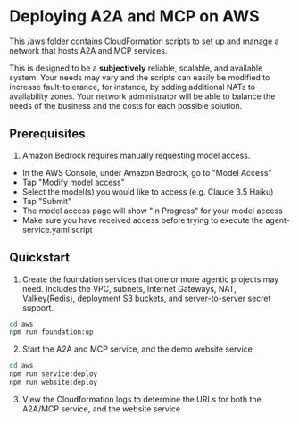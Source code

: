 # Deploying A2A and MCP on AWS

This /aws folder contains CloudFormation scripts to set up and manage a network that hosts
A2A and MCP services.

This is designed to be a **subjectively** reliable, scalable, and available system.  Your needs
may vary and the scripts can easily be modified to increase fault-tolerance, for instance, by adding
additional NATs to availability zones.  Your network administrator will be able to balance the needs
of the business and the costs for each possible solution.

## Prerequisites

1. Amazon Bedrock requires manually requesting model access.

- In the AWS Console, under Amazon Bedrock, go to "Model Access"
- Tap "Modify model access"
- Select the model(s) you would like to access (e.g. Claude 3.5 Haiku)
- Tap "Submit"
- The model access page will show "In Progress" for your model access
- Make sure you have received access before trying to execute the agent-service.yaml script

## Quickstart

1. Create the foundation services that one or more agentic projects may need.  Includes the VPC, subnets, Internet Gateways, NAT, Valkey(Redis), deployment S3 buckets, and server-to-server secret support.

```bash
cd aws
npm run foundation:up
```

2. Start the A2A and MCP service, and the demo website service

```bash
cd aws
npm run service:deploy
npm run website:deploy
```

3. View the Cloudformation logs to determine the URLs for both the A2A/MCP service, and the website service
